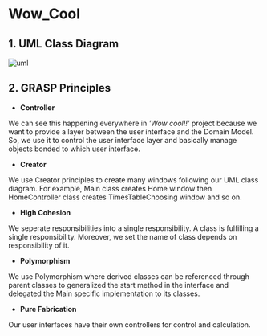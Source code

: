 # Wow_Cool

## 1. UML Class Diagram

![uml](https://github.com/KameriiJ/Wow_Cool/blob/master/uml.jpg)

## 2. GRASP Principles

- **Controller**

We can see this happening everywhere in *'Wow cool!!'* project because we want to provide a layer between the user interface and the Domain Model. So, we use it to control the user interface layer and basically manage objects bonded to which user interface.

- **Creator**

We use Creator principles to create many windows following our UML class diagram. For example, Main class creates Home window then HomeController class creates TimesTableChoosing window and so on.

- **High Cohesion**

We seperate responsibilities into a single responsibility. A class is fulfilling a single responsibility. Moreover, we set the name of class depends on responsibility of it.

- **Polymorphism**

We use Polymorphism where derived classes can be referenced through parent classes to generalized the start method in the interface and delegated the Main specific implementation to its classes.

- **Pure Fabrication**

Our user interfaces have their own controllers for control and calculation.

